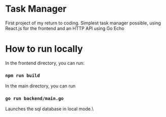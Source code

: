 # Task Manager

First project of my return to coding. Simplest task manager possible, using React.js for the frontend and an HTTP API using Go Echo

# How to run locally

In the frontend directory, you can run:

### `npm run build`

In the main directory, you can run

### `go run backend/main.go`

Launches the sql database in local mode.\
